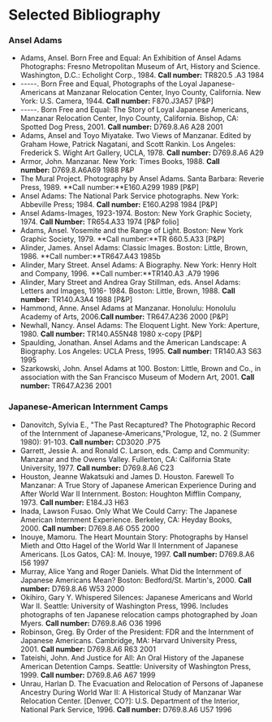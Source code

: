 

Selected Bibliography
=====================

### Ansel Adams

* Adams, Ansel. Born Free and Equal: An Exhibition of Ansel Adams Photographs: Fresno Metropolitan Museum of Art, History and Science. Washington, D.C.: Echolight Corp., 1984. **Call number:** TR820.5 .A3 1984
* -----. Born Free and Equal, Photographs of the Loyal Japanese-Americans at Manzanar Relocation Center, Inyo County, California. New York: U.S. Camera, 1944. **Call number:** F870.J3A57 [P&P]
* -----. Born Free and Equal: The Story of Loyal Japanese Americans, Manzanar Relocation Center, Inyo County, California. Bishop, CA: Spotted Dog Press, 2001. **Call number:** D769.8.A6 A28 2001
* Adams, Ansel and Toyo Miyatake. Two Views of Manzanar. Edited by Graham Howe, Patrick Nagatani, and Scott Rankin. Los Angeles: Frederick S. Wight Art Gallery, UCLA, 1978. **Call number:** D769.8.A6 A29
* Armor, John. Manzanar. New York: Times Books, 1988. **Call number:** D769.8.A6A69 1988 P&P
* The Mural Project. Photography by Ansel Adams. Santa Barbara: Reverie Press, 1989. **Call number:**E160.A299 1989 [P&P]
* Ansel Adams: The National Park Service photographs. New York: Abbeville Press; 1984. **Call number:** E160.A298 1984 [P&P]
* Ansel Adams-Images, 1923-1974. Boston: New York Graphic Society, 1974. **Call Number:** TR654.A33 1974 [P&P folio]
* Adams, Ansel. Yosemite and the Range of Light. Boston: New York Graphic Society, 1979. **Call number:**TR 660.5.A33 [P&P]
* Alinder, James. Ansel Adams: Classic Images. Boston: Little, Brown, 1986. **Call number:**TR647.A43 1985b
* Alinder, Mary Street. Ansel Adams: A Biography. New York: Henry Holt and Company, 1996. **Call number:**TR140.A3 .A79 1996
* Alinder, Mary Street and Andrea Gray Stillman, eds. Ansel Adams: Letters and Images, 1916- 1984. Boston: Little, Brown, 1988. **Call number:** TR140.A3A4 1988 [P&P]
* Hammond, Anne. Ansel Adams at Manzanar. Honolulu: Honolulu Academy of Arts, 2006.**Call number:** TR647.A236 2000 [P&P]
* Newhall, Nancy. Ansel Adams: The Eloquent Light. New York: Aperture, 1980. **Call number:** TR140.A55N48 1980 x-copy [P&P]
* Spaulding, Jonathan. Ansel Adams and the American Landscape: A Biography. Los Angeles: UCLA Press, 1995. **Call number:** TR140.A3 S63 1995
* Szarkowski, John. Ansel Adams at 100. Boston: Little, Brown and Co., in association with the San Francisco Museum of Modern Art, 2001. **Call number:** TR647.A236 2001

### Japanese-American Internment Camps

* Danovitch, Sylvia E., "The Past Recaptured? The Photographic Record of the Internment of Japanese-Americans,"Prologue, 12, no. 2 (Summer 1980): 91-103. **Call number:** CD3020 .P75
* Garrett, Jessie A. and Ronald C. Larson, eds. Camp and Community: Manzanar and the Owens Valley. Fullerton, CA: California State University, 1977. **Call number:** D769.8.A6 C23
* Houston, Jeanne Wakatsuki and James D. Houston. Farewell To Manzanar: A True Story of Japanese American Experience During and After World War II Internment. Boston: Houghton Mifflin Company, 1973. **Call number:** E184.J3 H63
* Inada, Lawson Fusao. Only What We Could Carry: The Japanese American Internment Experience. Berkeley, CA: Heyday Books, 2000. **Call number:** D769.8.A6 O55 2000
* Inouye, Mamoru. The Heart Mountain Story: Photographs by Hansel Mieth and Otto Hagel of the World War II Internment of Japanese Americans. [Los Gatos, CA]: M. Inouye, 1997. **Call number:** D769.8.A6 I56 1997
* Murray, Alice Yang and Roger Daniels. What Did the Internment of Japanese Americans Mean? Boston: Bedford/St. Martin's, 2000. **Call number:** D769.8.A6 W53 2000
* Okihiro, Gary Y. Whispered Silences: Japanese Americans and World War II. Seattle: University of Washington Press, 1996. Includes photographs of ten Japanese relocation camps photographed by Joan Myers. **Call number:** D769.8.A6 O36 1996
* Robinson, Greg. By Order of the President: FDR and the Internment of Japanese Americans. Cambridge, MA: Harvard University Press, 2001. **Call number:** D769.8.A6 R63 2001
* Tateishi, John. And Justice for All: An Oral History of the Japanese American Detention Camps. Seattle: University of Washington Press, 1999. **Call number:** D769.8.A6 A67 1999
* Unrau, Harlan D. The Evacuation and Relocation of Persons of Japanese Ancestry During World War II: A Historical Study of Manzanar War Relocation Center. [Denver, CO?]: U.S. Department of the Interior, National Park Service, 1996. **Call number:** D769.8.A6 U57 1996
